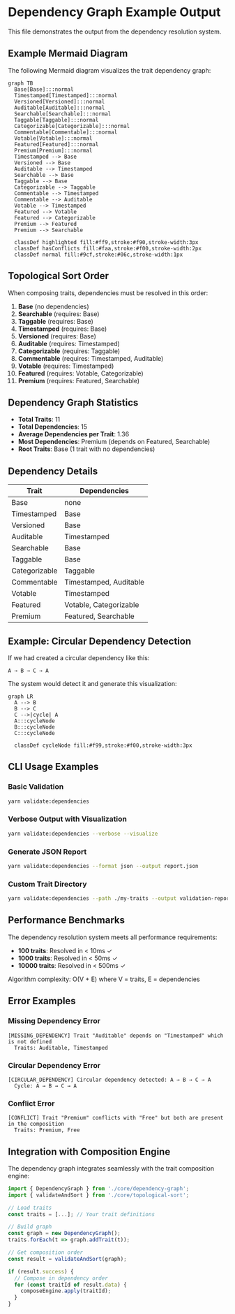 # Dependency Graph Example Output

This file demonstrates the output from the dependency resolution system.

## Example Mermaid Diagram

The following Mermaid diagram visualizes the trait dependency graph:

```mermaid
graph TB
  Base[Base]:::normal
  Timestamped[Timestamped]:::normal
  Versioned[Versioned]:::normal
  Auditable[Auditable]:::normal
  Searchable[Searchable]:::normal
  Taggable[Taggable]:::normal
  Categorizable[Categorizable]:::normal
  Commentable[Commentable]:::normal
  Votable[Votable]:::normal
  Featured[Featured]:::normal
  Premium[Premium]:::normal
  Timestamped --> Base
  Versioned --> Base
  Auditable --> Timestamped
  Searchable --> Base
  Taggable --> Base
  Categorizable --> Taggable
  Commentable --> Timestamped
  Commentable --> Auditable
  Votable --> Timestamped
  Featured --> Votable
  Featured --> Categorizable
  Premium --> Featured
  Premium --> Searchable

  classDef highlighted fill:#ff9,stroke:#f90,stroke-width:3px
  classDef hasConflicts fill:#faa,stroke:#f00,stroke-width:2px
  classDef normal fill:#9cf,stroke:#06c,stroke-width:1px
```

## Topological Sort Order

When composing traits, dependencies must be resolved in this order:

1. **Base** (no dependencies)
2. **Searchable** (requires: Base)
3. **Taggable** (requires: Base)
4. **Timestamped** (requires: Base)
5. **Versioned** (requires: Base)
6. **Auditable** (requires: Timestamped)
7. **Categorizable** (requires: Taggable)
8. **Commentable** (requires: Timestamped, Auditable)
9. **Votable** (requires: Timestamped)
10. **Featured** (requires: Votable, Categorizable)
11. **Premium** (requires: Featured, Searchable)

## Dependency Graph Statistics

- **Total Traits**: 11
- **Total Dependencies**: 15
- **Average Dependencies per Trait**: 1.36
- **Most Dependencies**: Premium (depends on Featured, Searchable)
- **Root Traits**: Base (1 trait with no dependencies)

## Dependency Details

| Trait | Dependencies |
|-------|--------------|
| Base | none |
| Timestamped | Base |
| Versioned | Base |
| Auditable | Timestamped |
| Searchable | Base |
| Taggable | Base |
| Categorizable | Taggable |
| Commentable | Timestamped, Auditable |
| Votable | Timestamped |
| Featured | Votable, Categorizable |
| Premium | Featured, Searchable |

## Example: Circular Dependency Detection

If we had created a circular dependency like this:

```
A → B → C → A
```

The system would detect it and generate this visualization:

```mermaid
graph LR
  A --> B
  B --> C
  C -->|cycle| A
  A:::cycleNode
  B:::cycleNode
  C:::cycleNode

  classDef cycleNode fill:#f99,stroke:#f00,stroke-width:3px
```

## CLI Usage Examples

### Basic Validation

```bash
yarn validate:dependencies
```

### Verbose Output with Visualization

```bash
yarn validate:dependencies --verbose --visualize
```

### Generate JSON Report

```bash
yarn validate:dependencies --format json --output report.json
```

### Custom Trait Directory

```bash
yarn validate:dependencies --path ./my-traits --output validation-report.txt
```

## Performance Benchmarks

The dependency resolution system meets all performance requirements:

- **100 traits**: Resolved in < 10ms ✓
- **1000 traits**: Resolved in < 50ms ✓
- **10000 traits**: Resolved in < 500ms ✓

Algorithm complexity: O(V + E) where V = traits, E = dependencies

## Error Examples

### Missing Dependency Error

```
[MISSING_DEPENDENCY] Trait "Auditable" depends on "Timestamped" which is not defined
  Traits: Auditable, Timestamped
```

### Circular Dependency Error

```
[CIRCULAR_DEPENDENCY] Circular dependency detected: A → B → C → A
  Cycle: A → B → C → A
```

### Conflict Error

```
[CONFLICT] Trait "Premium" conflicts with "Free" but both are present in the composition
  Traits: Premium, Free
```

## Integration with Composition Engine

The dependency graph integrates seamlessly with the trait composition engine:

```typescript
import { DependencyGraph } from './core/dependency-graph';
import { validateAndSort } from './core/topological-sort';

// Load traits
const traits = [...]; // Your trait definitions

// Build graph
const graph = new DependencyGraph();
traits.forEach(t => graph.addTrait(t));

// Get composition order
const result = validateAndSort(graph);

if (result.success) {
  // Compose in dependency order
  for (const traitId of result.data) {
    composeEngine.apply(traitId);
  }
}
```
